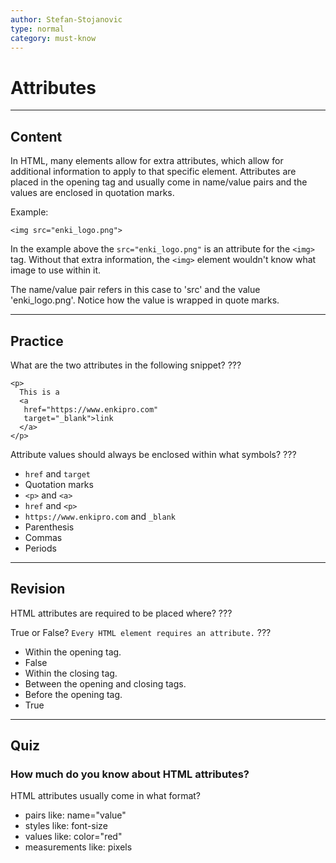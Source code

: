 ```yaml
---
author: Stefan-Stojanovic
type: normal
category: must-know
---
```


# Attributes


---

## Content

In HTML, many elements allow for extra attributes, which allow for additional information to apply to that specific element. Attributes are placed in the opening tag and usually come in name/value pairs and the values are enclosed in quotation marks.

Example:

```plain-text
<img src="enki_logo.png">
```

In the example above the `src="enki_logo.png"` is an attribute for the `<img>` tag. Without that extra information, the `<img>` element wouldn't know what image to use within it.

The name/value pair refers in this case to 'src' and the value 
'enki_logo.png'. Notice how the value is wrapped in quote marks. 


---

## Practice

What are the two attributes in the following snippet? ???

```plain-text
<p>
  This is a
  <a
   href="https://www.enkipro.com"
   target="_blank">link
  </a>
</p>
```

Attribute values should always be enclosed within what symbols? ???

- `href` and `target`
- Quotation marks
- `<p>` and `<a>`
- `href` and `<p>`
- `https://www.enkipro.com` and `_blank`
- Parenthesis
- Commas
- Periods


---

## Revision

HTML attributes are required to be placed where? ???

True or False? `Every HTML element requires an attribute.` ???

- Within the opening tag.
- False
- Within the closing tag.
- Between the opening and closing tags.
- Before the opening tag.
- True


---

## Quiz

### How much do you know about HTML attributes?


HTML attributes usually come in what format?

- pairs like: name="value"
- styles like: font-size
- values like: color="red"
- measurements like: pixels
